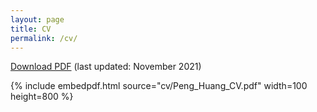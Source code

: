 ```yaml
---
layout: page
title: CV
permalink: /cv/
---
```



 [Download PDF](cv/Peng_Huang_CV.pdf)  (last updated: November 2021)

 <!--The PDF should be embedded underneath -- uses Google Docs for embedding and works if the PDF is on dropbox. Works sporadically if PDF is elsewhere too.-->

{% include embedpdf.html source="cv/Peng_Huang_CV.pdf" width=100 height=800 %}

